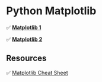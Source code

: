 # Python Matplotlib

✅ **[Matplotlib 1](/content/tools/matplotlib/002_Python_Matplotlib_Exercise_1.ipynb)**

✅ **[Matplotlib 2](/content/tools/matplotlib/003_Python_Matplotlib_Exercise_2.ipynb)**


## Resources

✅ <a href="\content\tools\matplotlib\Matplotlib Cheat Sheet Plotting in Python.pdf" download>Matplotlib Cheat Sheet</a>

